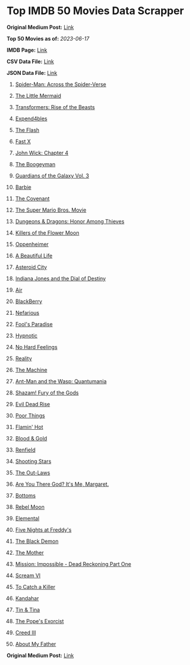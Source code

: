 # Top IMDB 50 Movies Data Scrapper

**Original Medium Post:** [Link](https://medium.com/@nishantsahoo/which-movie-should-i-watch-5c83a3c0f5b1) 

**Top 50 Movies as of:** _2023-06-17_

**IMDB Page:** [Link](http://www.imdb.com/search/title?release_date=2023,2023&title_type=feature)

**CSV Data File:** [Link](/Data/data.csv)

**JSON Data File:** [Link](/Data/data.json)

1. [Spider-Man: Across the Spider-Verse](https://www.imdb.com/title/tt9362722/?ref_=adv_li_tt)

2. [The Little Mermaid](https://www.imdb.com/title/tt5971474/?ref_=adv_li_tt)

3. [Transformers: Rise of the Beasts](https://www.imdb.com/title/tt5090568/?ref_=adv_li_tt)

4. [Expend4bles](https://www.imdb.com/title/tt3291150/?ref_=adv_li_tt)

5. [The Flash](https://www.imdb.com/title/tt0439572/?ref_=adv_li_tt)

6. [Fast X](https://www.imdb.com/title/tt5433140/?ref_=adv_li_tt)

7. [John Wick: Chapter 4](https://www.imdb.com/title/tt10366206/?ref_=adv_li_tt)

8. [The Boogeyman](https://www.imdb.com/title/tt3427252/?ref_=adv_li_tt)

9. [Guardians of the Galaxy Vol. 3](https://www.imdb.com/title/tt6791350/?ref_=adv_li_tt)

10. [Barbie](https://www.imdb.com/title/tt1517268/?ref_=adv_li_tt)

11. [The Covenant](https://www.imdb.com/title/tt4873118/?ref_=adv_li_tt)

12. [The Super Mario Bros. Movie](https://www.imdb.com/title/tt6718170/?ref_=adv_li_tt)

13. [Dungeons & Dragons: Honor Among Thieves](https://www.imdb.com/title/tt2906216/?ref_=adv_li_tt)

14. [Killers of the Flower Moon](https://www.imdb.com/title/tt5537002/?ref_=adv_li_tt)

15. [Oppenheimer](https://www.imdb.com/title/tt15398776/?ref_=adv_li_tt)

16. [A Beautiful Life](https://www.imdb.com/title/tt15282148/?ref_=adv_li_tt)

17. [Asteroid City](https://www.imdb.com/title/tt14230388/?ref_=adv_li_tt)

18. [Indiana Jones and the Dial of Destiny](https://www.imdb.com/title/tt1462764/?ref_=adv_li_tt)

19. [Air](https://www.imdb.com/title/tt16419074/?ref_=adv_li_tt)

20. [BlackBerry](https://www.imdb.com/title/tt21867434/?ref_=adv_li_tt)

21. [Nefarious](https://www.imdb.com/title/tt14537248/?ref_=adv_li_tt)

22. [Fool's Paradise](https://www.imdb.com/title/tt9013340/?ref_=adv_li_tt)

23. [Hypnotic](https://www.imdb.com/title/tt8080204/?ref_=adv_li_tt)

24. [No Hard Feelings](https://www.imdb.com/title/tt15671028/?ref_=adv_li_tt)

25. [Reality](https://www.imdb.com/title/tt24068064/?ref_=adv_li_tt)

26. [The Machine](https://www.imdb.com/title/tt11040844/?ref_=adv_li_tt)

27. [Ant-Man and the Wasp: Quantumania](https://www.imdb.com/title/tt10954600/?ref_=adv_li_tt)

28. [Shazam! Fury of the Gods](https://www.imdb.com/title/tt10151854/?ref_=adv_li_tt)

29. [Evil Dead Rise](https://www.imdb.com/title/tt13345606/?ref_=adv_li_tt)

30. [Poor Things](https://www.imdb.com/title/tt14230458/?ref_=adv_li_tt)

31. [Flamin' Hot](https://www.imdb.com/title/tt8105234/?ref_=adv_li_tt)

32. [Blood & Gold](https://www.imdb.com/title/tt18073328/?ref_=adv_li_tt)

33. [Renfield](https://www.imdb.com/title/tt11358390/?ref_=adv_li_tt)

34. [Shooting Stars](https://www.imdb.com/title/tt3715152/?ref_=adv_li_tt)

35. [The Out-Laws](https://www.imdb.com/title/tt11274492/?ref_=adv_li_tt)

36. [Are You There God? It's Me, Margaret.](https://www.imdb.com/title/tt9185206/?ref_=adv_li_tt)

37. [Bottoms](https://www.imdb.com/title/tt17527468/?ref_=adv_li_tt)

38. [Rebel Moon](https://www.imdb.com/title/tt14998742/?ref_=adv_li_tt)

39. [Elemental](https://www.imdb.com/title/tt15789038/?ref_=adv_li_tt)

40. [Five Nights at Freddy's](https://www.imdb.com/title/tt4589218/?ref_=adv_li_tt)

41. [The Black Demon](https://www.imdb.com/title/tt10279472/?ref_=adv_li_tt)

42. [The Mother](https://www.imdb.com/title/tt6968614/?ref_=adv_li_tt)

43. [Mission: Impossible - Dead Reckoning Part One](https://www.imdb.com/title/tt9603212/?ref_=adv_li_tt)

44. [Scream VI](https://www.imdb.com/title/tt17663992/?ref_=adv_li_tt)

45. [To Catch a Killer](https://www.imdb.com/title/tt10275534/?ref_=adv_li_tt)

46. [Kandahar](https://www.imdb.com/title/tt5761544/?ref_=adv_li_tt)

47. [Tin & Tina](https://www.imdb.com/title/tt7354440/?ref_=adv_li_tt)

48. [The Pope's Exorcist](https://www.imdb.com/title/tt13375076/?ref_=adv_li_tt)

49. [Creed III](https://www.imdb.com/title/tt11145118/?ref_=adv_li_tt)

50. [About My Father](https://www.imdb.com/title/tt8373206/?ref_=adv_li_tt)

**Original Medium Post:** [Link](https://medium.com/@nishantsahoo/which-movie-should-i-watch-5c83a3c0f5b1) 
